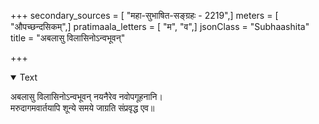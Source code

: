 +++
secondary_sources = [ "महा-सुभाषित-सङ्ग्रहः - 2219",]
meters = [ "औपच्छन्दसिकम्",]
pratimaala_letters = [ "म", "व",]
jsonClass = "Subhaashita"
title = "अबलासु विलासिनोऽन्वभूवन्"

+++

<details open><summary>Text</summary>

अबलासु विलासिनोऽन्वभूवन् नयनैरेव नवोपगूहनानि।  
मरुदागमवार्तयापि शून्ये समये जाग्रति संप्रवृद्ध एव॥
</details>
